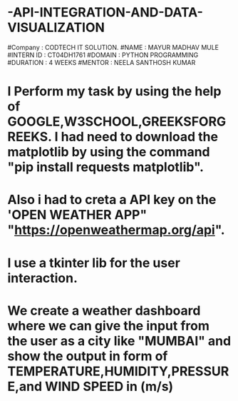 # -API-INTEGRATION-AND-DATA-VISUALIZATION

#Company : CODTECH IT SOLUTION.
#NAME : MAYUR MADHAV MULE
#INTERN ID : CT04DH1761
#DOMAIN : PYTHON PROGRAMMING
#DURATION : 4 WEEKS
#MENTOR : NEELA SANTHOSH KUMAR

# I Perform my task by using the help of GOOGLE,W3SCHOOL,GREEKSFORGREEKS. I had need to download the matplotlib by using the command "pip install requests matplotlib".
# Also i had to creta a API key on the 'OPEN WEATHER APP" "https://openweathermap.org/api". 
#  I use a tkinter lib for the user interaction. 
# We create a weather dashboard where we can give the input from the user as a city like "MUMBAI" and show the output in form of TEMPERATURE,HUMIDITY,PRESSURE,and WIND SPEED in (m/s)


